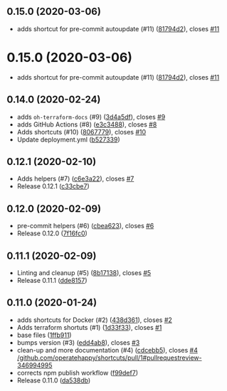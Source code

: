 ## 0.15.0 (2020-03-06)

* adds shortcut for pre-commit autoupdate (#11) ([81794d2](https://github.com/operatehappy/node-shortcuts/commit/81794d2)), closes [#11](https://github.com/operatehappy/node-shortcuts/issues/11)

# 0.15.0 (2020-03-06)
* adds shortcut for pre-commit autoupdate (#11) ([81794d2](https://github.com/operatehappy/node-shortcuts/commit/81794d2)), closes [#11](https://github.com/operatehappy/node-shortcuts/issues/11)

## 0.14.0 (2020-02-24)

* adds `oh-terraform-docs` (#9) ([3d4a5df](https://github.com/operatehappy/shortcuts/commit/3d4a5df)), closes [#9](https://github.com/operatehappy/shortcuts/issues/9)
* adds GitHub Actions (#8) ([e3c3488](https://github.com/operatehappy/shortcuts/commit/e3c3488)), closes [#8](https://github.com/operatehappy/shortcuts/issues/8)
* Adds shortcuts (#10) ([8067779](https://github.com/operatehappy/shortcuts/commit/8067779)), closes [#10](https://github.com/operatehappy/shortcuts/issues/10)
* Update deployment.yml ([b527339](https://github.com/operatehappy/shortcuts/commit/b527339))

## 0.12.1 (2020-02-10)

* Adds helpers (#7) ([c6e3a22](https://github.com/operatehappy/shortcuts/commit/c6e3a22)), closes [#7](https://github.com/operatehappy/shortcuts/issues/7)
* Release 0.12.1 ([c33cbe7](https://github.com/operatehappy/shortcuts/commit/c33cbe7))

## 0.12.0 (2020-02-09)

* pre-commit helpers (#6) ([cbea623](https://github.com/operatehappy/shortcuts/commit/cbea623)), closes [#6](https://github.com/operatehappy/shortcuts/issues/6)
* Release 0.12.0 ([7f16fc0](https://github.com/operatehappy/shortcuts/commit/7f16fc0))

## 0.11.1 (2020-02-09)

* Linting and cleanup (#5) ([8b17138](https://github.com/operatehappy/shortcuts/commit/8b17138)), closes [#5](https://github.com/operatehappy/shortcuts/issues/5)
* Release 0.11.1 ([dde8157](https://github.com/operatehappy/shortcuts/commit/dde8157))

## 0.11.0 (2020-01-24)

* adds shortcuts for Docker (#2) ([438d361](https://github.com/operatehappy/shortcuts/commit/438d361)), closes [#2](https://github.com/operatehappy/shortcuts/issues/2)
* Adds terraform shortuts (#1) ([1d33f33](https://github.com/operatehappy/shortcuts/commit/1d33f33)), closes [#1](https://github.com/operatehappy/shortcuts/issues/1)
* base files ([1ffb911](https://github.com/operatehappy/shortcuts/commit/1ffb911))
* bumps version (#3) ([edd4ab8](https://github.com/operatehappy/shortcuts/commit/edd4ab8)), closes [#3](https://github.com/operatehappy/shortcuts/issues/3)
* clean-up and more documentation (#4) ([cdcebb5](https://github.com/operatehappy/shortcuts/commit/cdcebb5)), closes [#4](https://github.com/operatehappy/shortcuts/issues/4) [/github.com/operatehappy/shortcuts/pull/1#pullrequestreview-346994995](https://github.com//github.com/operatehappy/shortcuts/pull/1/issues/pullrequestreview-346994995)
* corrects npm publish workflow ([f99def7](https://github.com/operatehappy/shortcuts/commit/f99def7))
* Release 0.11.0 ([da538db](https://github.com/operatehappy/shortcuts/commit/da538db))
